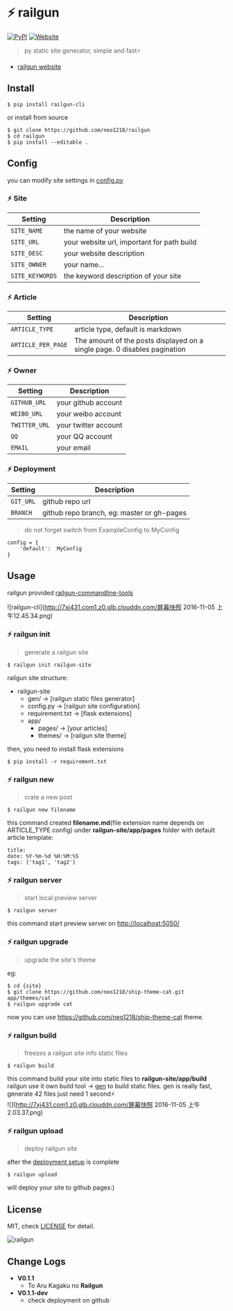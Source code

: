 # ⚡️ railgun
[![PyPI](https://img.shields.io/pypi/v/nine.svg?style=plastic)](https://pypi.python.org/pypi/railgun-cli)
[![Website](https://img.shields.io/website-up-down-green-red/http/shields.io.svg)](https://neo1218.github.io/railgun/)

> py static site generator, simple and fast⚡️

+ [railgun website](https://neo1218.github.io/railgun/)

## Install

    $ pip install railgun-cli

or install from source

    $ git clone https://github.com/neo1218/railgun
    $ cd railgun
    $ pip install --editable .

## Config
you can modify site settings in [config.py](https://github.com/neo1218/railgun/blob/master/site/config.py)

### ⚡️ Site

Setting | Description
--- | ---
`SITE_NAME` | the name of your website
`SITE_URL` | your website url, important for path build
`SITE_DESC` | your website description
`SITE_OWNER` | your name...
`SITE_KEYWORDS` | the keyword description of your site

### ⚡️ Article

Setting | Description
--- | ---
`ARTICLE_TYPE` | article type, default is markdown
`ARTICLE_PER_PAGE` | The amount of the posts displayed on a single page. 0 disables pagination

### ⚡️ Owner

Setting | Description
--- | ---
`GITHUB_URL` | your github account
`WEIBO_URL` | your weibo account
`TWITTER_URL` | your twitter account
`QQ` | your QQ account
`EMAIL` | your email

### ⚡️ Deployment

Setting | Description
--- | ---
`GIT_URL`| github repo url
`BRANCH`| github repo branch, eg: master or gh-pages


> do not forget switch from ExampleConfig to MyConfig

```
config = {
    'default':  MyConfig
}
```

## Usage
railgun provided [railgun-commandline-tools](https://github.com/neo1218/railgun/blob/master/cli/railgun.py)

![railgun-cli](http://7xj431.com1.z0.glb.clouddn.com/屏幕快照 2016-11-05 上午12.45.34.png)

### ⚡️ railgun init
> generate a railgun site

```
$ railgun init railgun-site
```

railgun site structure:

+ railgun-site
    +  gen/ -> [railgun static files generator]
    +  config.py -> [railgun site configuration]
    +  requirement.txt -> [flask extensions]
    + app/
        +  pages/ -> [your articles]
        +  themes/ -> [railgun site theme]

then, you need to install flask extensions

    $ pip install -r requirement.txt

### ⚡️ railgun new
> crate a new post

```
$ railgun new filename
```

this command created **filename.md**(file extension name depends on ARTICLE_TYPE config) under **railgun-site/app/pages** folder with default article template:

```
title:
date: %Y-%m-%d %H:%M:%S
tags: ['tag1', 'tag2']
```

### ⚡️ railgun server
> start local preview server

```
$ railgun server
```

this command start preview server on [http://localhost:5050/](http://localhost:5050/)

### ⚡️ railgun upgrade
> upgrade the site's theme

eg:

```
$ cd {site}
$ git clone https://github.com/neo1218/ship-theme-cat.git app/themes/cat
$ railgun upgrade cat
```

now you can use https://github.com/neo1218/ship-theme-cat theme.

### ⚡️ railgun build
> freezes a railgun site info static files

```
$ railgun build
```

this command build your site into static files to **railgun-site/app/build**
<br/>
railgun use it own build tool -> [gen](https://github.com/neo1218/railgun/tree/master/gen) to build static files. gen is really fast, generate 42 files just need 1 second⚡️ <br/>
![](http://7xj431.com1.z0.glb.clouddn.com/屏幕快照 2016-11-05 上午2.03.37.png)

### ⚡️ railgun upload
> deploy railgun site

after the [deployment setup](https://github.com/neo1218/railgun#️-deployment) is complete

```
$ railgun upload
```

will deploy your site to github pages:)

## License
MIT, check [LICENSE](https://github.com/neo1218/railgun/blob/master/LICENSE) for detail.

![railgun](https://cloud.githubusercontent.com/assets/10671733/20017054/f80f9706-a2fc-11e6-9a56-72e7b73c5320.png)

## Change Logs
+ **V0.1.1**
    - To Aru Kagaku no **Railgun**
+ **V0.1.1-dev**
    - check deployment on github

